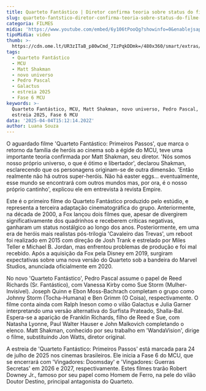```yaml
---
title: Quarteto Fantástico | Diretor confirma teoria sobre status do filme no MCU
slug: quarteto-fantstico-diretor-confirma-teoria-sobre-status-do-filme-no-mcu
categoria: FILMES
midia: 'https://www.youtube.com/embed/6y106tPooQg?showinfo=0&enablejsapi=1'
tipoMidia: video
thumb: >-
  https://cdn.ome.lt/UR3zITaB_p80wCmd_7IzPqkDDmk=/480x360/smart/extras/conteudos/omelete_THUMB_-_2025-04-04T113556.699.png
tags:
  - Quarteto Fantástico
  - MCU
  - Matt Shakman
  - novo universo
  - Pedro Pascal
  - Galactus
  - estreia 2025
  - Fase 6 MCU
keywords: >-
  Quarteto Fantástico, MCU, Matt Shakman, novo universo, Pedro Pascal, Galactus,
  estreia 2025, Fase 6 MCU
data: '2025-04-04T15:12:14.202Z'
author: Luana Souza
---
```


O aguardado filme 'Quarteto Fantástico: Primeiros Passos', que marca o retorno da família de heróis ao cinema sob a égide do MCU, teve uma importante teoria confirmada por Matt Shakman, seu diretor. 'Nós somos nosso próprio universo, o que é ótimo e libertador', declarou Shakman, esclarecendo que os personagens originam-se de outra dimensão. 'Então realmente não há outros super-heróis. Não há easter eggs... eventualmente, esse mundo se encontrará com outros mundos mas, por ora, é o nosso próprio cantinho', explicou ele em entrevista à revista Empire.

Este é o primeiro filme do Quarteto Fantástico produzido pelo estúdio, e representa a terceira adaptação cinematográfica do grupo. Anteriormente, na década de 2000, a Fox lançou dois filmes que, apesar de divergirem significativamente dos quadrinhos e receberem críticas negativas, ganharam um status nostálgico ao longo dos anos. Posteriormente, em uma era de heróis mais realistas pós-trilogia 'Cavaleiro das Trevas', um reboot foi realizado em 2015 com direção de Josh Trank e estrelado por Miles Teller e Michael B. Jordan, mas enfrentou problemas de produção e foi mal recebido. Após a aquisição da Fox pela Disney em 2019, surgiram expectativas sobre uma nova versão do Quarteto sob a bandeira do Marvel Studios, anunciada oficialmente em 2020.

No novo 'Quarteto Fantástico', Pedro Pascal assume o papel de Reed Richards (Sr. Fantástico), com Vanessa Kirby como Sue Storm (Mulher-Invisível). Joseph Quinn e Ebon Moss-Bachrach completam o grupo como Johnny Storm (Tocha-Humana) e Ben Grimm (O Coisa), respectivamente. O filme conta ainda com Ralph Ineson como o vilão Galactus e Julia Garner interpretando uma versão alternativa do Surfista Prateado, Shalla-Bal. Espera-se a aparição de Franklin Richards, filho de Reed e Sue, com Natasha Lyonne, Paul Walter Hauser e John Malkovich completando o elenco. Matt Shakman, conhecido por seu trabalho em 'WandaVision', dirige o filme, substituindo Jon Watts, diretor original.

A estreia de 'Quarteto Fantástico: Primeiros Passos' está marcada para 24 de julho de 2025 nos cinemas brasileiros. Ele inicia a Fase 6 do MCU, que se encerrará com 'Vingadores: Doomsday' e 'Vingadores: Guerras Secretas' em 2026 e 2027, respectivamente. Estes filmes trarão Robert Downey Jr., famoso por seu papel como Homem de Ferro, na pele do vilão Doutor Destino, principal antagonista do Quarteto.
